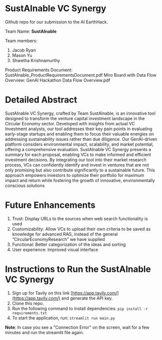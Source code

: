 # SustAInable VC Synergy
Github repo for our submission to the AI EarthHack.

Team Name: **SustAInable**

Team members:
1. Jacob Ryan
2. Mason Yu
3. Shwetha Krishnamurthy

Product Requirements Document: SustAInable_ProductRequirementsDocument.pdf
Miro Board with Data Flow Overview: GenAI Hackathon Data Flow Overview.pdf

# Detailed Abstract

SustAInable VC Synergy, crafted by Team SustAInable, is an innovative tool designed to transform the venture capital investment landscape in the Circular Economy sector. Developed with insights from actual VC Investment analysts, our tool addresses their key pain points in evaluating early-stage startups and enabling them to focus their valuable energies on addressing sustainability issues rather than due diligence. Our GenAI-driven platform considers environmental impact, scalability, and market potential, offering a comprehensive evaluation. SustAInable VC Synergy presents a summary for each proposal, enabling VCs to make informed and efficient investment decisions. By integrating our tool into their market research process, VCs can confidently identify and invest in ventures that are not only promising but also contribute significantly to a sustainable future. This approach empowers investors to optimize their portfolio for maximum impact and return while fostering the growth of innovative, environmentally conscious solutions

# Future Enhancements

1. Trust: Display URLs to the sources when web search functionality is used
2. Customizability: Allow VCs to upload their own criteria to be saved as knowledge for advanced RAG, instead of the general “CircularEconomyResearch” we have supplied
3. Functional: Better categorization of the ideas and sorting
4. User experience: Improved visual interface


# Instructions to Run the SustAInable VC Synergy

1. Sign up for Tavily on this link [https://app.tavily.com/](https://app.tavily.com/) and generate the API key.
2. Clone this repo.
3. Run the following command to install dependencies:
```pip install -r requirements.txt```
4. To start the application, run:
```streamlit run main.py```


**Note**: In case you see a "Connection Error" on the screen, wait for a few minutes and run the streamlit file again.
